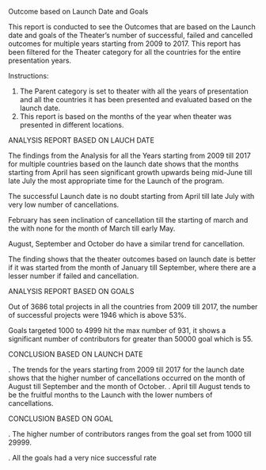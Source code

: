 Outcome based on Launch Date and Goals

This report is conducted to see the Outcomes that are based on the Launch date and goals of the Theater’s number of successful, failed and cancelled outcomes for multiple years starting from 2009 to 2017.
This report has been filtered for the Theater category for all the countries for the entire presentation years.

Instructions:
1.	The Parent category is set to theater with all the years of presentation and all the countries it has been presented and evaluated based on the launch date.
2.	This report is based on the months of the year when theater was presented in different locations.

ANALYSIS REPORT BASED ON LAUCH DATE

The findings from the Analysis for all the Years starting from 2009 till 2017 for multiple countries based on the launch date shows that the months starting from April has seen significant growth upwards being mid-June till late July the most appropriate time for the Launch of the program.

The successful Launch date is no doubt starting from April till late July with very low number of cancellations.

February has seen inclination of cancellation till the starting of march and the with none for the month of March till early May. 

August, September and October do have a similar trend for cancellation.

The finding shows that the theater outcomes based on launch date is better if it was started from the month of January till September, where there are a lesser number if failed and cancellation.


ANALYSIS REPORT BASED ON GOALS

Out of 3686 total projects in all the countries from 2009 till 2017, the number of successful projects were 1946 which is above 53%.

Goals targeted 1000 to 4999 hit the max number of 931, it shows a significant number of contributors for greater than 50000 goal which is 55. 

CONCLUSION BASED ON LAUNCH DATE

.  The trends for the years starting from 2009 till 2017 for the launch date shows that the higher number of cancellations occurred on the month of August till September and the month of October.
.  April till August tends to be the fruitful months to the Launch with the lower numbers of cancellations.


CONCLUSION BASED ON GOAL


. The higher number of contributors ranges from the goal set from 1000 till 29999.

. All the goals had a very nice successful rate

